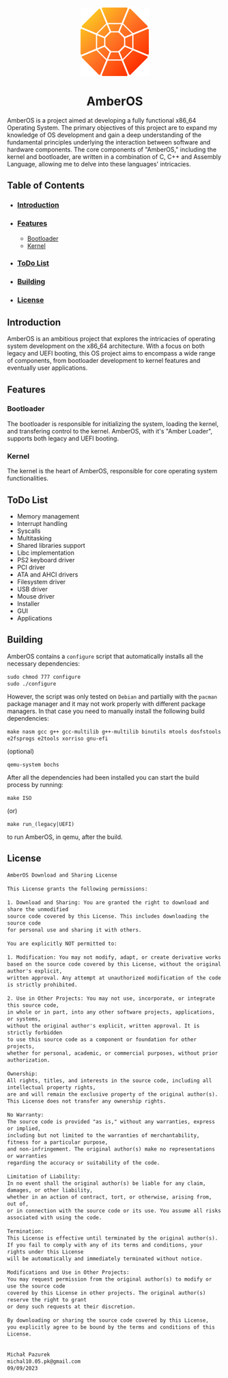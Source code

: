 <p align="center">
  <img width="160" height="160" src="https://github.com/xxMichalPK/AmberOS/blob/dev/branding/logo.svg">
</p>

<h1 align="center">AmberOS</h1>

AmberOS is a project aimed at developing a fully functional x86_64 Operating System. The primary objectives of this project are to expand my knowledge of OS development and gain a deep understanding of the fundamental principles underlying the interaction between software and hardware components. The core components of "AmberOS," including the kernel and bootloader, are written in a combination of C, C++ and Assembly Language, allowing me to delve into these languages' intricacies.

## Table of Contents ##

- ### [Introduction](https://github.com/xxMichalPK/AmberOS/tree/dev#introduction-1) ###
- ### [Features](https://github.com/xxMichalPK/AmberOS/tree/dev#features-1) ###
    - [Bootloader](https://github.com/xxMichalPK/AmberOS/tree/dev#bootloader)
    - [Kernel](https://github.com/xxMichalPK/AmberOS/tree/dev#kernel)
- ### [ToDo List](https://github.com/xxMichalPK/AmberOS/tree/dev#todo-list-1) ###
- ### [Building](https://github.com/xxMichalPK/AmberOS/tree/dev#building-1) ###
- ### [License](https://github.com/xxMichalPK/AmberOS/tree/dev#license-1) ###

## Introduction ##

AmberOS is an ambitious project that explores the intricacies of operating system development on the x86_64 architecture. With a focus on both legacy and UEFI booting, this OS project aims to encompass a wide range of components, from bootloader development to kernel features and eventually user applications.

## Features ##

### Bootloader ###

The bootloader is responsible for initializing the system, loading the kernel, and transfering control to the kernel. AmberOS, with it's "Amber Loader", supports both legacy and UEFI booting.

### Kernel ###

The kernel is the heart of AmberOS, responsible for core operating system functionalities.

## ToDo List ##

- Memory management
- Interrupt handling
- Syscalls
- Multitasking
- Shared libraries support
- Libc implementation
- PS2 keyboard driver
- PCI driver
- ATA and AHCI drivers
- Filesystem driver
- USB driver
- Mouse driver
- Installer
- GUI
- Applications

## Building ##

AmberOS contains a ``configure`` script that automatically installs all the necessary dependencies:

```
sudo chmod 777 configure
sudo ./configure
```

However, the script was only tested on ``Debian`` and partially with the ``pacman`` package manager and it may not work properly with different package managers. In that case you need to manually install the following build dependencies:

```
make nasm gcc g++ gcc-multilib g++-multilib binutils mtools dosfstools e2fsprogs e2tools xorriso gnu-efi
```

(optional)

```
qemu-system bochs
```

After all the dependencies had been installed you can start the build process by running:

```
make ISO
```

(or)

```
make run_(legacy|UEFI)
```

to run AmberOS, in qemu, after the build.

## License ##

```
AmberOS Download and Sharing License

This License grants the following permissions:

1. Download and Sharing: You are granted the right to download and share the unmodified
source code covered by this License. This includes downloading the source code
for personal use and sharing it with others.

You are explicitly NOT permitted to:

1. Modification: You may not modify, adapt, or create derivative works
based on the source code covered by this License, without the original author's explicit,
written approval. Any attempt at unauthorized modification of the code is strictly prohibited.

2. Use in Other Projects: You may not use, incorporate, or integrate this source code,
in whole or in part, into any other software projects, applications, or systems,
without the original author's explicit, written approval. It is strictly forbidden
to use this source code as a component or foundation for other projects,
whether for personal, academic, or commercial purposes, without prior authorization.

Ownership:
All rights, titles, and interests in the source code, including all intellectual property rights,
are and will remain the exclusive property of the original author(s).
This License does not transfer any ownership rights.

No Warranty:
The source code is provided "as is," without any warranties, express or implied,
including but not limited to the warranties of merchantability, fitness for a particular purpose,
and non-infringement. The original author(s) make no representations or warranties
regarding the accuracy or suitability of the code.

Limitation of Liability:
In no event shall the original author(s) be liable for any claim, damages, or other liability,
whether in an action of contract, tort, or otherwise, arising from, out of,
or in connection with the source code or its use. You assume all risks associated with using the code.

Termination:
This License is effective until terminated by the original author(s).
If you fail to comply with any of its terms and conditions, your rights under this License
will be automatically and immediately terminated without notice.

Modifications and Use in Other Projects:
You may request permission from the original author(s) to modify or use the source code
covered by this License in other projects. The original author(s) reserve the right to grant
or deny such requests at their discretion.

By downloading or sharing the source code covered by this License,
you explicitly agree to be bound by the terms and conditions of this License.


Michał Pazurek
michal10.05.pk@gmail.com
09/09/2023
```